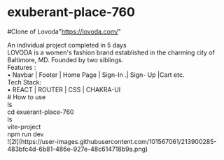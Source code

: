 # exuberant-place-760
#Clone of  Lovoda"https://lovoda.com/"
<div>An individual project completed in 5 days</div>

<div>LOVODA is a women's fashion brand established in the charming city of
Baltimore, MD. Founded by two siblings.</div>
<div>Features :</div>
• Navbar | Footer | Home Page | Sign-In .| Sign-
Up |Cart etc.
<div>Tech Stack:</div>
• REACT | ROUTER | CSS | CHAKRA-UI
<div> # How to use</div>
<div>ls</div>
<div> cd exuerant-place-760</div>
<div>ls</div>
<div>vite-project</div>
<div>npm run dev</div>
![2l](https://user-images.githubusercontent.com/101567061/213900285-483bfc4d-6b81-486e-927e-48c614718b9a.png)
